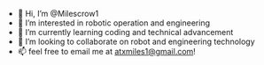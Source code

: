 - 👋 Hi, I’m @Milescrow1
- 👀 I’m interested in robotic operation and engineering
- 🌱 I’m currently learning coding and technical advancement 
- 💞️ I’m looking to collaborate on robot and engineering technology 
- 📫 feel free to email me at atxmiles1@gmail.com!

<!---
Milescrow1/Milescrow1 is a ✨ special ✨ repository because its `README.md` (this file) appears on your GitHub profile.
You can click the Preview link to take a look at your changes.
--->
